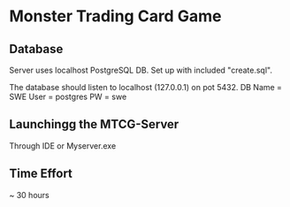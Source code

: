 # Monster Trading Card Game

## Database

Server uses localhost PostgreSQL DB. Set up with included "create.sql".

The database should listen to localhost (127.0.0.1) on pot 5432.
DB Name = SWE
User = postgres
PW = swe

## Launchingg the MTCG-Server

Through IDE or Myserver.exe

## Time Effort

~ 30 hours
